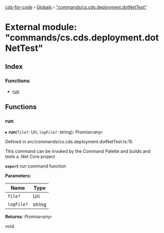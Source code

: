 [cds-for-code](../README.md) › [Globals](../globals.md) › ["commands/cs.cds.deployment.dotNetTest"](_commands_cs_cds_deployment_dotnettest_.md)

# External module: "commands/cs.cds.deployment.dotNetTest"

## Index

### Functions

* [run](_commands_cs_cds_deployment_dotnettest_.md#run)

## Functions

###  run

▸ **run**(`file?`: Uri, `logFile?`: string): *Promise‹any›*

Defined in src/commands/cs.cds.deployment.dotNetTest.ts:15

This command can be invoked by the Command Palette and builds and tests a .Net Core project

**`export`** run command function

**Parameters:**

Name | Type |
------ | ------ |
`file?` | Uri |
`logFile?` | string |

**Returns:** *Promise‹any›*

void
